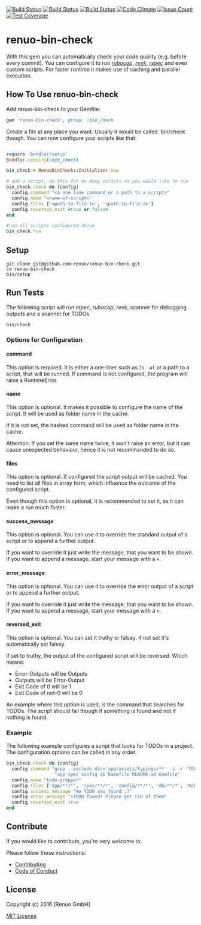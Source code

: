 [![Build Status](https://travis-ci.org/renuo/renuo-bin-check.svg?branch=master)](https://travis-ci.org/renuo/renuo-bin-check) [![Build Status](https://travis-ci.org/renuo/renuo-bin-check.svg?branch=develop)](https://travis-ci.org/renuo/renuo-bin-check)  [![Build Status](https://travis-ci.org/renuo/renuo-bin-check.svg?branch=testing)](https://travis-ci.org/renuo/renuo-bin-check) [![Code Climate](https://codeclimate.com/github/renuo/renuo-bin-check/badges/gpa.svg)](https://codeclimate.com/github/renuo/renuo-bin-check) [![Issue Count](https://codeclimate.com/github/renuo/renuo-bin-check/badges/issue_count.svg)](https://codeclimate.com/github/renuo/renuo-bin-check) [![Test Coverage](https://codeclimate.com/github/renuo/renuo-bin-check/badges/coverage.svg)](https://codeclimate.com/github/renuo/renuo-bin-check/coverage)

# renuo-bin-check

With this gem you can automatically check your code quality (e.g. before every commit).
You can configure it to run [*rubocop*][1], [*reek*](2), [*rspec*](3) and even custom scripts.
For faster runtime it makes use of caching and parallel execution.

## How To Use renuo-bin-check

Add renuo-bin-check to your Gemfile:

```rb
gem 'renuo-bin-check', group: :bin_check
```

Create a file at any place you want. Usually it would be called `bin/check though.
You can now configure your scripts like that:

```rb

require 'bundler/setup'
Bundler.require(:bin_check)

bin_check = RenuoBinCheck::Initializer.new

# add a script, do this for as many scripts as you would like to run
bin_check.check do |config|
  config.command "<a one line command or a path to a script>"
  config.name "<name-of-script>"
  config.files ['<path-to-file-1>', '<path-to-file-2>']
  config.reversed_exit <true or false>
end

#run all scripts configured above
bin_check.run
```

## Setup

    git clone git@github.com:renuo/renuo-bin-check.git
    cd renuo-bin-check
    bin/setup


## Run Tests

The following script will run *rspec*, *rubocop*, *reek*, scanner for debugging outputs and a scanner for TODOs

    bin/check


### Options for Configuration

#### command

This option is required. It is either a one-liner such as `ls -al` or a path to a script, that will be runned.
If command is not configured, the program will raise a RuntimeError.

#### name

This option is optional. It makes it possible to configure the name of the script. 
It will be used as folder name in the cache.

If it is not set, the hashed command will be used as folder name in the cache.

Attention: If you set the same name twice, it won't raise an error, 
but it can cause unexpected behaviour, hence it is not recommanded to do so.

#### files

This option is optional. If configured the script output will be cached. You need to list all files in array form, 
which influence the outcome of the configured script.

Even though this option is optional, it is recommended to set it, as it can make a run much faster.

#### success_message

This option is optional. You can use it to override the standard output of a script or to append a further output.

If you want to override it just write the message, that you want to be shown. If you want to append a message, start
your message with a ```+```.

#### error_message

This option is optional. You can use it to override the error output of a script or to append a further output.

If you want to override it just write the message, that you want to be shown. If you want to append a message, start
your message with a ```+```.

#### reversed_exit

This option is optional. You can set it truthy or falsey. if not set it's automatically set falsey.

If set to truthy, the output of the configured script will be reversed. Which means:
* Error-Outputs will be Outputs
* Outputs will be Error-Output
* Exit Code of 0 will be 1
* Exit Code of not-0 will be 0

An example where this option is used, is the command that searches for TODOs. 
The script should fail though if something is found and not if nothing is found.

### Example

The following example configures a script that looks for TODOs in a project.
The configuration options can be called in any order.

```rb
bin_check.check do |config|
  config.command "grep --exclude-dir='app/assets/typings/**' -i -r 'TODO'"\
                  "app spec config db Rakefile README.md Gemfile"
  config.name "todo-grepper"
  config.files ['app/**/*', 'spec/**/*', 'config/**/*', 'db/**/*', 'Rakefile', 'README.md', 'Gemfile']
  config.success_message "No TODO was found :)"
  config.error_message "+TODO found! Please get rid of them"
  config.reversed_exit true
end
```

## Contribute

If you would like to contribute, you're very welcome to.

Please follow these instructions:

* [Contributing][4]
* [Code of Conduct][5]

## License

Copyright (c) 2016 [Renuo GmbH]

[MIT License][6]


[1]: https://github.com/bbatsov/rubocop
[2]: https://github.com/troessner/reek
[3]: https://github.com/rspec/rspec

[4]: https://github.com/renuo/renuo-bin-check/blob/develop/CONTRIBUTING.md
[5]: https://github.com/renuo/renuo-bin-check/blob/develop/CODE_OF_CONDUCT.md
[6]: https://github.com/renuo/renuo-bin-check/blob/develop/LICENSE

[Renuo AG]: https://www.renuo.ch
